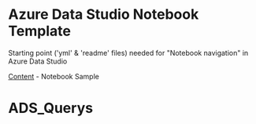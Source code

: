 # Azure Data Studio Notebook Template
Starting point ('yml' & 'readme' files) needed for "Notebook navigation" in Azure Data Studio

[Content](content/readme.md) - Notebook Sample
# ADS_Querys
